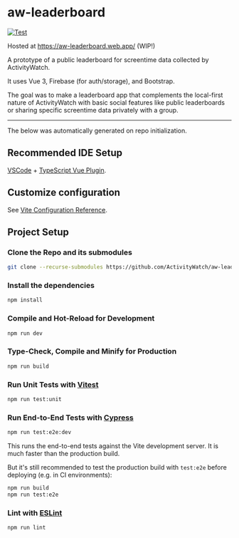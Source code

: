 # aw-leaderboard

[![Test](https://github.com/ActivityWatch/aw-leaderboard-firebase/actions/workflows/test.yml/badge.svg)](https://github.com/ActivityWatch/aw-leaderboard-firebase/actions/workflows/test.yml)

Hosted at https://aw-leaderboard.web.app/ (WIP!)

A prototype of a public leaderboard for screentime data collected by ActivityWatch.

It uses Vue 3, Firebase (for auth/storage), and Bootstrap.

The goal was to make a leaderboard app that complements the local-first nature of ActivityWatch with basic social features like public leaderboards or sharing specific screentime data privately with a group.

---

The below was automatically generated on repo initialization.

## Recommended IDE Setup

[VSCode](https://code.visualstudio.com/) + [TypeScript Vue Plugin](https://marketplace.visualstudio.com/items?itemName=Vue.vscode-typescript-vue-plugin).

## Customize configuration

See [Vite Configuration Reference](https://vitejs.dev/config/).

## Project Setup


### Clone the Repo and its submodules
```sh
git clone --recurse-submodules https://github.com/ActivityWatch/aw-leaderboard-firebase
```

### Install the dependencies
```sh
npm install
```

### Compile and Hot-Reload for Development

```sh
npm run dev
```

### Type-Check, Compile and Minify for Production

```sh
npm run build
```

### Run Unit Tests with [Vitest](https://vitest.dev/)

```sh
npm run test:unit
```

### Run End-to-End Tests with [Cypress](https://www.cypress.io/)

```sh
npm run test:e2e:dev
```

This runs the end-to-end tests against the Vite development server.
It is much faster than the production build.

But it's still recommended to test the production build with `test:e2e` before deploying (e.g. in CI environments):

```sh
npm run build
npm run test:e2e
```

### Lint with [ESLint](https://eslint.org/)

```sh
npm run lint
```
